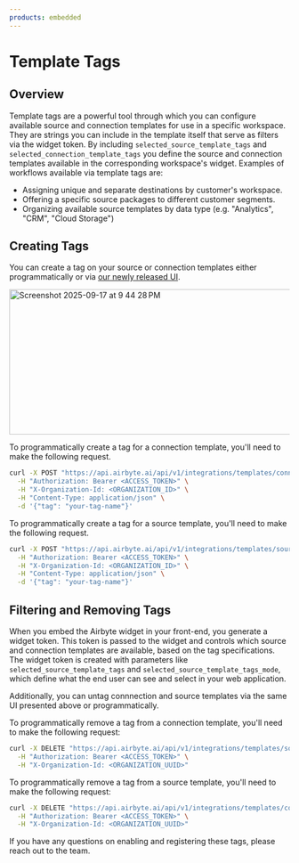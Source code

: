 ```yaml
---
products: embedded
---
```


# Template Tags

## Overview
Template tags are a powerful tool through which you can configure available source and connection templates for use in a specific workspace. They are strings you can include in the template itself that serve as filters via the widget token. By including `selected_source_template_tags` and `selected_connection_template_tags` you define the source and connection templates available in the corresponding workspace's widget. Examples of workflows available via template tags are:
- Assigning unique and separate destinations by customer's workspace.
- Offering a specific source packages to different customer segments.
- Organizing available source templates by data type (e.g. "Analytics", "CRM", "Cloud Storage")

## Creating Tags
You can create a tag on your source or connection templates either programmatically or via [our newly released UI](https://app.airbyte.ai).

<img width="936" height="261" alt="Screenshot 2025-09-17 at 9 44 28 PM" src="https://github.com/user-attachments/assets/aebc08af-e922-4cf8-b35f-b5880d57a1f3" />


To programmatically create a tag for a connection template, you'll need to make the following request.

``` bash
curl -X POST "https://api.airbyte.ai/api/v1/integrations/templates/connections/{id}/tag" \
  -H "Authorization: Bearer <ACCESS_TOKEN>" \
  -H "X-Organization-Id: <ORGANIZATION_ID>" \
  -H "Content-Type: application/json" \
  -d '{"tag": "your-tag-name"}'
```

To programmatically create a tag for a source template, you'll need to make the following request.

```bash
curl -X POST "https://api.airbyte.ai/api/v1/integrations/templates/sources/{id}/tag" \
  -H "Authorization: Bearer <ACCESS_TOKEN>" \
  -H "X-Organization-Id: <ORGANIZATION_ID>" \
  -H "Content-Type: application/json" \
  -d '{"tag": "your-tag-name"}'
```

## Filtering and Removing Tags

When you embed the Airbyte widget in your front-end, you generate a widget token. This token is passed to the widget and controls which source and connection templates are available, based on the tag specifications. 
The widget token is created with parameters like ‎`selected_source_template_tags` and ‎`selected_source_template_tags_mode`, which define what the end user can see and select in your web application.

Additionally, you can untag connnection and source templates via the same UI presented above or programmatically.

To programmatically remove a tag from a connection template, you'll need to make the following request:

```bash 
curl -X DELETE "https://api.airbyte.ai/api/v1/integrations/templates/sources/{id}/tag/{tag_name}" \
  -H "Authorization: Bearer <ACCESS_TOKEN>" \
  -H "X-Organization-Id: <ORGANIZATION_UUID>"
```

To programmatically remove a tag from a source template, you'll need to make the following request:

```bash 
curl -X DELETE "https://api.airbyte.ai/api/v1/integrations/templates/connections/{id}/tag/{tag_name}" \
  -H "Authorization: Bearer <ACCESS_TOKEN>" \
  -H "X-Organization-Id: <ORGANIZATION_UUID>"
```

If you have any questions on enabling and registering these tags, please reach out to the team.
